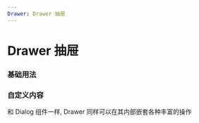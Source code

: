 ```yaml
---
Drawer: Drawer 抽屉
---
```

# Drawer 抽屉

### 基础用法

<ClientOnly>
<block-drawer-demo blockName="defaultDrawer" />
</ClientOnly>

### 自定义内容
和 Dialog 组件一样, Drawer 同样可以在其内部嵌套各种丰富的操作

<ClientOnly>
<block-drawer-demo blockName="drawer" />
</ClientOnly>